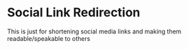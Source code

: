 # Social Link Redirection
This is just for shortening social media links and making them readable/speakable to others
